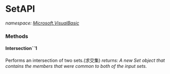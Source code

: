 ﻿
# SetAPI
_namespace: [Microsoft.VisualBasic](N-Microsoft.VisualBasic.md)_



### Methods

#### Intersection``1
Performs an intersection of two sets.(求交集)
_returns: A new Set object that contains the members
 that were common to both of the input sets._



